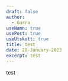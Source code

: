 ```yaml
---
draft: false
author:
  - Gurra
useNamn: true
usePost: true
useUtskott: true
title: test
date: 28-January-2023
excerpt: test
---
```

test

